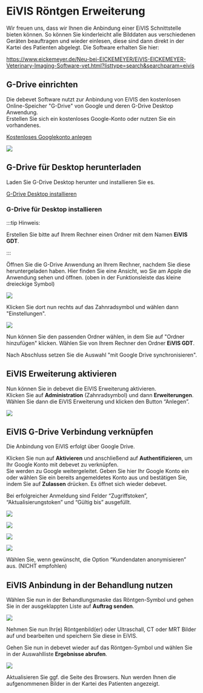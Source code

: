 # EiVIS Röntgen Erweiterung  

Wir freuen uns, dass wir Ihnen die Anbindung einer EiVIS Schnittstelle bieten können. So können Sie kinderleicht alle Bilddaten aus verschiedenen Geräten beauftragen 
und wieder einlesen, diese sind dann direkt in der Kartei des Patienten abgelegt. Die Software erhalten Sie hier: 

https://www.eickemeyer.de/Neu-bei-EICKEMEYER/EiVIS-EICKEMEYER-Veterinary-Imaging-Software-vet.html?listtype=search&searchparam=eivis

## G-Drive einrichten 

Die debevet Software nutzt zur Anbindung von EiVIS den kostenlosen Online-Speicher "G-Drive" von Google und deren G-Drive Desktop Anwendung.  
Erstellen Sie sich ein kostenloses Google-Konto oder nutzen Sie ein vorhandenes.

[Kostenloses Googlekonto anlegen](https://myaccount.google.com/?utm_source=sign_in_no_continue&pli=1&nlr=1)


![](../../static/img/Labor/drive_acc.png)

## G-Drive für Desktop herunterladen

Laden Sie G-Drive Desktop herunter und installieren Sie es.

[G-Drive Desktop installieren](https://support.google.com/drive/answer/7329379#zippy=%2Cgoogle-drive-f%C3%BCr-den-desktop-herunterladen-und-installieren)

### G-Drive für Desktop installieren

:::tip Hinweis:

Erstellen Sie bitte auf Ihrem Rechner einen Ordner mit dem Namen **EiVIS GDT**.

:::

Öffnen Sie die G-Drive Anwendung an Ihrem Rechner, nachdem Sie diese heruntergeladen haben. Hier finden Sie eine Ansicht, wo Sie am Apple die Anwendung
sehen und öffnen. (oben in der Funktionsleiste das kleine dreieckige Symbol)

![](../../static/img/Labor/g_drive_setup1.png)

Klicken Sie dort nun rechts auf das Zahnradsymbol und wählen dann "Einstellungen".

![](../../static/img/Labor/g-drive_setup2.png)

Nun können Sie den passenden Ordner wählen, in dem Sie auf "Ordner hinzufügen" klicken. Wählen Sie von Ihrem Rechner den Ordner **EiVIS GDT**.

Nach Abschluss setzen Sie die Auswahl "mit Google Drive synchronisieren".

## EiVIS Erweiterung aktivieren

Nun können Sie in debevet die EiVIS Erweiterung aktivieren.  
Klicken Sie auf **Administration** (Zahnradsymbol) und dann **Erweiterungen**.   
Wählen Sie dann die EiVIS Erweiterung und klicken den Button “Anlegen”. 

![](../../static/img/erweiterungen/eivis_erweiterung1.png)

## EiVIS G-Drive Verbindung verknüpfen

Die Anbindung von EiVIS erfolgt über Google Drive.   

Klicken Sie nun auf **Aktivieren** und anschließend auf **Authentifizieren**, um Ihr Google Konto mit debevet zu verknüpfen.   
Sie werden zu Google weitergeleitet. Geben Sie hier Ihr Google Konto ein oder wählen Sie ein bereits angemeldetes Konto aus und bestätigen Sie, 
indem Sie auf **Zulassen** drücken. Es öffnet sich wieder debevet. 


Bei erfolgreicher Anmeldung sind Felder “Zugriffstoken”, “Aktualisierungstoken” und “Gültig bis” ausgefüllt.

![](../../static/img/Labor/scilext_3.png)

![](../../static/img/Labor/scilext_4.png)

![](../../static/img/Labor/scilext_5.png)

![](../../static/img/Labor/scilext_6.png)


Wählen Sie, wenn gewünscht, die Option “Kundendaten anonymisieren” aus. (NICHT empfohlen)  

## EiVIS Anbindung in der Behandlung nutzen  


Wählen Sie nun in der Behandlungsmaske das Röntgen-Symbol und gehen Sie in der ausgeklappten Liste auf **Auftrag senden**.   

![](../../static/img/erweiterungen/eivis_roentgen1.png)

Nehmen Sie nun Ihr(e) Röntgenbild(er) oder Ultraschall, CT oder MRT Bilder auf und bearbeiten und speichern Sie diese in EiVIS.   

Gehen Sie nun in debevet wieder auf das Röntgen-Symbol und wählen Sie in der Auswahlliste **Ergebnisse abrufen**. 

![](../../static/img/erweiterungen/eivis_roentgen2.png)

Aktualisieren Sie ggf. die Seite des Browsers. Nun werden Ihnen die aufgenommenen Bilder in der Kartei des Patienten angezeigt.




